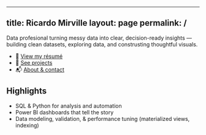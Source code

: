 
---
title: Ricardo Mirville
layout: page
permalink: /
---
<link rel="stylesheet" href="{{ site.baseurl }}/assets/css/custom.css">


Data profesional turning messy data into clear, decision-ready insights — building clean datasets, exploring data, and construsting thoughtful visuals.

- 📄 <a href="{{ site.baseurl }}{{ site.resume_path }}">View my résumé</a>
- 🧪 <a href="{{ site.baseurl }}/projects/">See projects</a>
- 📬 <a href="{{ site.baseurl }}/about/">About & contact</a>

## Highlights
- SQL & Python for analysis and automation
- Power BI dashboards that tell the story
- Data modeling, validation, & performance tuning (materialized views, indexing)

